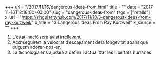 +++
url = "/2017/11/16/dangerous-ideas-from.html"
title = ""
date = "2017-11-16T12:18:00+00:00"
slug = "dangerous-ideas-from"
tags = ["retalls"]
x_url = "https://singularityhub.com/2017/11/10/3-dangerous-ideas-from-ray-kurzweil/"
x_title = "3 Dangerous Ideas From Ray Kurzweil"
x_source = ""
+++

1. L'estat-nació serà aviat irrellevant.
2. Aconseguirem la velocitat d’escapament de la longevitat abans que puguem adonar-nos-en.
3. La tecnologia ens ajudarà a definir i actualitzar les llibertats humanes.